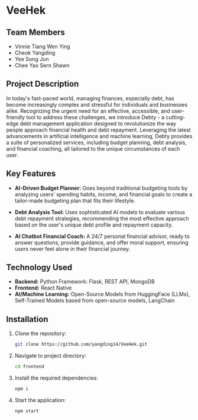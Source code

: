 # VeeHek
## Team Members
- Vinnie Tiang Wen Ying
- Cheok Yangding
- Yee Song Jun
- Chee Yao Sern Shawn
  
## Project Description
In today's fast-paced world, managing finances, especially debt, has become increasingly complex and stressful for individuals and businesses alike. Recognizing the urgent need for an effective, accessible, and user-friendly tool to address these challenges, we introduce Debty - a cutting-edge debt management application designed to revolutionize the way people approach financial health and debt repayment. Leveraging the latest advancements in artificial intelligence and machine learning, Debty provides a suite of personalized services, including budget planning, debt analysis, and financial coaching, all tailored to the unique circumstances of each user.


## Key Features

- **AI-Driven Budget Planner:** Goes beyond traditional budgeting tools by analyzing users' spending habits, income, and financial goals to create a tailor-made budgeting plan that fits their lifestyle.

- **Debt Analysis Tool:** Uses sophisticated AI models to evaluate various debt repayment strategies, recommending the most effective approach based on the user's unique debt profile and repayment capacity.

- **AI Chatbot Financial Coach:** A 24/7 personal financial advisor, ready to answer questions, provide guidance, and offer moral support, ensuring users never feel alone in their financial journey.

## Technology Used

- **Backend:** Python Framework: Flask, REST API, MongoDB
- **Frontend:** React Native
- **AI/Machine Learning:** Open-Source Models from HuggingFace (LLMs), Self-Trained Models based from open-source models, LangChain

## Installation
1. Clone the repository:
   ```sh
   git clone https://github.com/yangding14/VeeHek.git

2. Navigate to project directory:
   ```sh
   cd frontend

3. Install the required dependencies:
   ```sh
   npm i

4. Start the application:
   ```sh
   npm start
